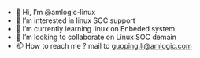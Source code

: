 - 👋 Hi, I’m @amlogic-linux
- 👀 I’m interested in linux SOC support
- 🌱 I’m currently learning linux on Enbeded system
- 💞️ I’m looking to collaborate on Linux SOC demain
- 📫 How to reach me ? mail to guoping.li@amlogic.com

<!---
amlogic-linux/amlogic-linux is a ✨ special ✨ repository because its `README.md` (this file) appears on your GitHub profile.
You can click the Preview link to take a look at your changes.
--->

